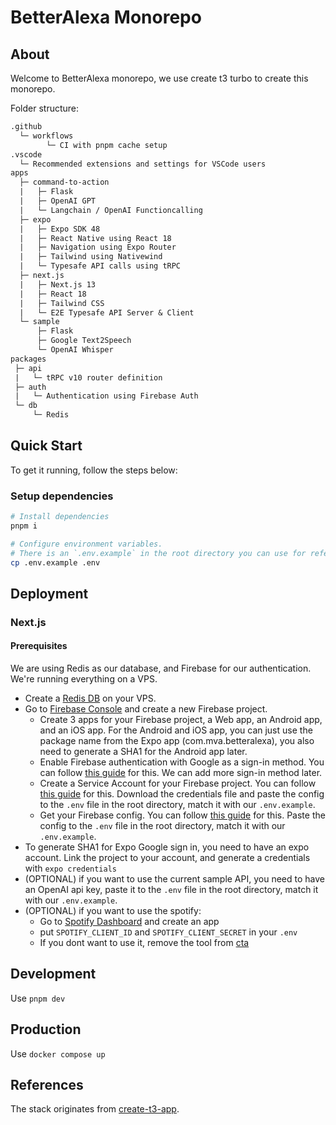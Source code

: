 # BetterAlexa Monorepo

## About

Welcome to BetterAlexa monorepo, we use create t3 turbo to create this monorepo.

Folder structure:

```txt
.github
  └─ workflows
        └─ CI with pnpm cache setup
.vscode
  └─ Recommended extensions and settings for VSCode users
apps
  ├─ command-to-action
  |   ├─ Flask
  |   ├─ OpenAI GPT
  |   └─ Langchain / OpenAI Functioncalling
  ├─ expo
  |   ├─ Expo SDK 48
  |   ├─ React Native using React 18
  |   ├─ Navigation using Expo Router
  |   ├─ Tailwind using Nativewind
  |   └─ Typesafe API calls using tRPC
  ├─ next.js
  |   ├─ Next.js 13
  |   ├─ React 18
  |   ├─ Tailwind CSS
  |   └─ E2E Typesafe API Server & Client
  └─ sample
      ├─ Flask
      ├─ Google Text2Speech
      └─ OpenAI Whisper
packages
 ├─ api
 |   └─ tRPC v10 router definition
 ├─ auth
 |   └─ Authentication using Firebase Auth
 └─ db
     └─ Redis
```

## Quick Start

To get it running, follow the steps below:

### Setup dependencies

```sh
# Install dependencies
pnpm i

# Configure environment variables.
# There is an `.env.example` in the root directory you can use for reference
cp .env.example .env
```

## Deployment

### Next.js

#### Prerequisites

We are using Redis as our database, and Firebase for our authentication. We're running everything on a VPS.

- Create a [Redis DB](https://redis.io/docs/getting-started/installation/install-redis-on-linux/) on your VPS.
- Go to [Firebase Console](https://console.firebase.google.com/) and create a new Firebase project.
  - Create 3 apps for your Firebase project, a Web app, an Android app, and an iOS app. For the Android and iOS app, you can just use the package name from the Expo app (com.mva.betteralexa), you also need to generate a SHA1 for the Android app later.
  - Enable Firebase authentication with Google as a sign-in method. You can follow [this guide](https://firebase.google.com/docs/auth/web/google-signin) for this. We can add more sign-in method later.
  - Create a Service Account for your Firebase project. You can follow [this guide](https://firebase.google.com/docs/admin/setup#initialize-sdk) for this. Download the credentials file and paste the config to the `.env` file in the root directory, match it with our `.env.example`.
  - Get your Firebase config. You can follow [this guide](https://firebase.google.com/docs/web/setup#config-object) for this. Paste the config to the `.env` file in the root directory, match it with our `.env.example`.
- To generate SHA1 for Expo Google sign in, you need to have an expo account. Link the project to your account, and generate a credentials with `expo credentials`
- (OPTIONAL) if you want to use the current sample API, you need to have an OpenAI api key, paste it to the `.env` file in the root directory, match it with our `.env.example`.
- (OPTIONAL) if you want to use the spotify:
  - Go to [Spotify Dashboard](https://developer.spotify.com/dashboard) and create an app
  - put `SPOTIFY_CLIENT_ID` and `SPOTIFY_CLIENT_SECRET` in your `.env`
  - If you dont want to use it, remove the tool from [cta](./apps/command-to-action/api/)

## Development
Use `pnpm dev`

## Production
Use `docker compose up`

## References

The stack originates from [create-t3-app](https://github.com/t3-oss/create-t3-app).
